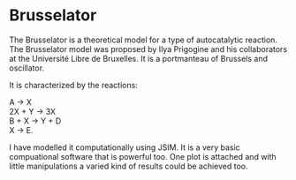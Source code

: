 # Brusselator

The Brusselator is a theoretical model for a type of autocatalytic reaction. The Brusselator model was proposed by Ilya Prigogine and his collaborators at the Université Libre de Bruxelles. It is a portmanteau of Brussels and oscillator.

It is characterized by the reactions:

A -> X <br />
2X + Y -> 3X <br />
B + X -> Y + D <br />
X -> E. <br />


I have modelled it computationally using JSIM. It is a very basic compuational software that is powerful too. One plot is attached and with little manipulations a varied kind of results could be achieved too. 
